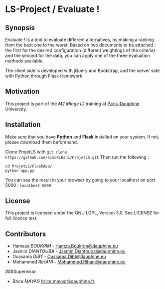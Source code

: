 # LS-Project / Evaluate !

## Synopsis
Evaluate ! is a tool to evaluate different alternatives, by making a ranking from the best one to the worst.
Based on two documents to be attached : the first for the desired configuration (different weightings of the criteria) and the second for the data, you can apply one of the three evaluation methods available.

The client side is developed with jQuery and Bootstrap, and the server side with Python through Flask framework.

## Motivation

This project is part of the *M2 Miage ID* training at [Paris-Dauphine][] University.  


## Installation

Make sure that you have **Python** and **Flask** installed on your system. If not, please download them beforehand.  

Clone ProjetLS with `git clone https://github.com/SimoRihani/ProjetLS.git`
Then run the following :

	cd ProjetLS/FlaskApp/
	python app.py
  
You can see the result in your browser by going to your localhost on port 5000 : `localhost:5000`


## License

This project is licensed under the GNU LGPL, Version 3.0. See LICENSE for full license text.

## Contributors

- Hamaza *BOUKRIM* - Hamza.Boukrim@dauphine.eu
- Jasmin *DIANTOUBA* - Jasmin.Diantouba@dauphine.eu
- Oussama *DIBT* - Oussama.Dibt@dauphine.eu
- Mohammed *RIHANI* - Mohammed.Rihani@dauphine.eu

###Supervisor

- Brice *MAYAG* brice.mayag@dauphine.fr



[Paris-Dauphine]: http://www.dauphine.fr/fr/index.html
